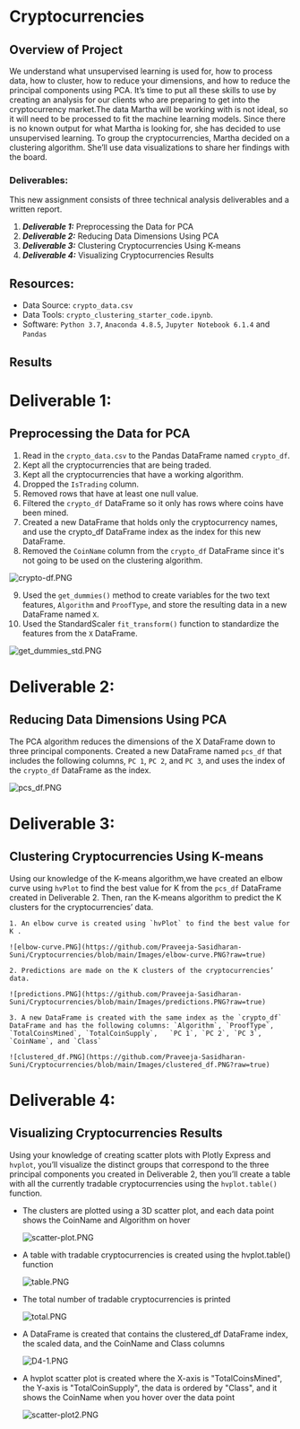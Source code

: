 # Cryptocurrencies

## Overview of Project
We understand what unsupervised learning is used for, how to process data, how to cluster, how to reduce your dimensions, and how to reduce the principal components using PCA.
It’s time to put all these skills to use by creating an analysis for our clients who are preparing to get into the cryptocurrency market.The data Martha will be working with is not ideal,
so it will need to be processed to fit the machine learning models. Since there is no known output for what Martha is looking for, she has decided to use unsupervised learning. 
To group the cryptocurrencies, Martha decided on a clustering algorithm. She’ll use data visualizations to share her findings with the board.

### Deliverables:
This new assignment consists of three technical analysis deliverables and a written report.

1. ***Deliverable 1:*** Preprocessing the Data for PCA
2. ***Deliverable 2:*** Reducing Data Dimensions Using PCA
3. ***Deliverable 3:*** Clustering Cryptocurrencies Using K-means
4. ***Deliverable 4:*** Visualizing Cryptocurrencies Results


## Resources:

* Data Source: `crypto_data.csv`
* Data Tools:  `crypto_clustering_starter_code.ipynb`.
* Software: `Python 3.7`, `Anaconda 4.8.5`, `Jupyter Notebook 6.1.4` and `Pandas`

## Results

# Deliverable 1:  
## Preprocessing the Data for PCA

1. Read in the `crypto_data.csv` to the Pandas DataFrame named `crypto_df`.
2. Kept all the cryptocurrencies that are being traded.
3. Kept all the cryptocurrencies that have a working algorithm.
4. Dropped the `IsTrading` column.
5. Removed rows that have at least one null value.
6. Filtered the `crypto_df` DataFrame so it only has rows where coins have been mined.
7. Created a new DataFrame that holds only the cryptocurrency names, and use the crypto_df DataFrame index as the index for this new DataFrame.
8. Removed the `CoinName` column from the `crypto_df` DataFrame since it's not going to be used on the clustering algorithm.

![crypto-df.PNG](https://github.com/Praveeja-Sasidharan-Suni/Cryptocurrencies/blob/main/Images/crypto-df.PNG?raw=true)

9. Used the `get_dummies()` method to create variables for the two text features, `Algorithm` and `ProofType`, and store the resulting data in a new DataFrame named `X`.
10. Used the StandardScaler `fit_transform()` function to standardize the features from the `X` DataFrame.

![get_dummies_std.PNG](https://github.com/Praveeja-Sasidharan-Suni/Cryptocurrencies/blob/main/Images/get_dummies_std.PNG?raw=true)


# Deliverable 2:  
## Reducing Data Dimensions Using PCA 

The PCA algorithm reduces the dimensions of the X DataFrame down to three principal components. 
Created a new DataFrame named `pcs_df` that includes the following columns, `PC 1`, `PC 2`, and `PC 3`, and uses the index of the `crypto_df` DataFrame as the index.


![pcs_df.PNG](https://github.com/Praveeja-Sasidharan-Suni/Cryptocurrencies/blob/main/Images/pcs_df.PNG?raw=true)


# Deliverable 3:  
## Clustering Cryptocurrencies Using K-means 


Using our knowledge of the K-means algorithm,we have created an elbow curve using `hvPlot` to find the best value for K from the `pcs_df` DataFrame created in Deliverable 2.
 Then, ran the K-means algorithm to predict the K clusters for the cryptocurrencies’ data.


    1. An elbow curve is created using `hvPlot` to find the best value for K .
    
	![elbow-curve.PNG](https://github.com/Praveeja-Sasidharan-Suni/Cryptocurrencies/blob/main/Images/elbow-curve.PNG?raw=true)

    2. Predictions are made on the K clusters of the cryptocurrencies’ data.
    
	![predictions.PNG](https://github.com/Praveeja-Sasidharan-Suni/Cryptocurrencies/blob/main/Images/predictions.PNG?raw=true)

    3. A new DataFrame is created with the same index as the `crypto_df` DataFrame and has the following columns: `Algorithm`, `ProofType`, `TotalCoinsMined`, `TotalCoinSupply`, 	`PC 1`, `PC 2`, `PC 3`, `CoinName`, and `Class` 
	
	![clustered_df.PNG](https://github.com/Praveeja-Sasidharan-Suni/Cryptocurrencies/blob/main/Images/clustered_df.PNG?raw=true)


# Deliverable 4:  
## Visualizing Cryptocurrencies Results 

Using your knowledge of creating scatter plots with Plotly Express and `hvplot`, you’ll visualize the distinct groups that correspond to the three principal components you created in 
Deliverable 2, then you’ll create a table with all the currently tradable cryptocurrencies using the `hvplot.table()` function.


 - The clusters are plotted using a 3D scatter plot, and each data point shows the CoinName and Algorithm on hover
	
	![scatter-plot.PNG](https://github.com/Praveeja-Sasidharan-Suni/Cryptocurrencies/blob/main/Images/scatter-plot.PNG?raw=true)

- A table with tradable cryptocurrencies is created using the hvplot.table() function
		
	![table.PNG](https://github.com/Praveeja-Sasidharan-Suni/Cryptocurrencies/blob/main/Images/table.PNG?raw=true)
	
- The total number of tradable cryptocurrencies is printed
	
	![total.PNG](https://github.com/Praveeja-Sasidharan-Suni/Cryptocurrencies/blob/main/Images/total.PNG?raw=true)

- A DataFrame is created that contains the clustered_df DataFrame index, the scaled data, and the CoinName and Class columns

	![D4-1.PNG](https://github.com/Praveeja-Sasidharan-Suni/Cryptocurrencies/blob/main/Images/D4-1.PNG?raw=true)

* A hvplot scatter plot is created where the X-axis is "TotalCoinsMined", the Y-axis is "TotalCoinSupply", the data is ordered by "Class", and it shows the CoinName when you hover over the data point

	![scatter-plot2.PNG](https://github.com/Praveeja-Sasidharan-Suni/Cryptocurrencies/blob/main/Images/scatter-plot2.PNG?raw=true)



